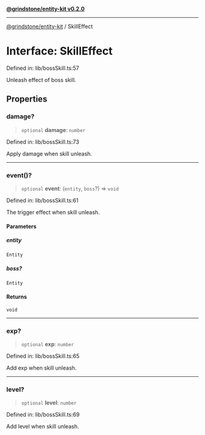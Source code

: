 [**@grindstone/entity-kit v0.2.0**](../README.md)

***

[@grindstone/entity-kit](../globals.md) / SkillEffect

# Interface: SkillEffect

Defined in: lib/bossSkill.ts:57

Unleash effect of boss skill.

## Properties

### damage?

> `optional` **damage**: `number`

Defined in: lib/bossSkill.ts:73

Apply damage when skill unleash.

***

### event()?

> `optional` **event**: (`entity`, `boss`?) => `void`

Defined in: lib/bossSkill.ts:61

The trigger effect when skill unleash.

#### Parameters

##### entity

`Entity`

##### boss?

`Entity`

#### Returns

`void`

***

### exp?

> `optional` **exp**: `number`

Defined in: lib/bossSkill.ts:65

Add exp when skill unleash.

***

### level?

> `optional` **level**: `number`

Defined in: lib/bossSkill.ts:69

Add level when skill unleash.
